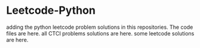 # Leetcode-Python
adding the python leetcode problem solutions in this repositories. 
The code files are here.
all CTCI problems solutions are here.
some leetcode solutions are here.





























































































































































































































































































































































































































































































































































































































































































































































































































































































